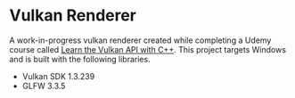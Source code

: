 # Vulkan Renderer
A work-in-progress vulkan renderer created while completing a Udemy course called [Learn the Vulkan API with C++](https://www.udemy.com/course/learn-the-vulkan-api-with-cpp/). This project targets Windows and is built with the following libraries.
- Vulkan SDK 1.3.239
- GLFW 3.3.5
